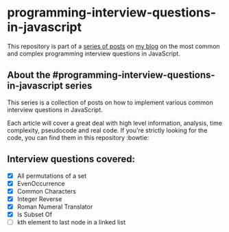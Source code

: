 # programming-interview-questions-in-javascript

This repository is part of a [series of posts](https://initjs.org/tagged/js-interview-questions) on [my blog](https://initjs.org) on the most common and complex programming interview questions in JavaScript.

## About the #programming-interview-questions-in-javascript series

This series is a collection of posts on how to implement various common interview questions in JavaScript.

Each article will cover a great deal with high level information, analysis, time complexity, pseudocode and real code. If you're strictly looking for the code, you can find them in this repository :bowtie:

## Interview questions covered:
- [x] All permutations of a set
- [x] EvenOccurrence
- [x] Common Characters
- [x] Integer Reverse
- [x] Roman Numeral Translator
- [x] Is Subset Of
- [ ] kth element to last node in a linked list
